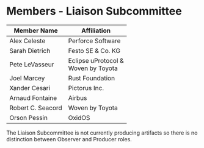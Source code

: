 # Members - Liaison Subcommittee

| Member Name             | Affiliation                                         |
|-------------------------|-----------------------------------------------------|
| Alex Celeste            | Perforce Software                                   |
| Sarah Dietrich          | Festo SE & Co. KG                                   |
| Pete LeVasseur          | Eclipse uProtocol &<br>Woven by Toyota              |
| Joel Marcey             | Rust Foundation                                     |
| Xander Cesari           | Pictorus Inc.                                       |
| Arnaud Fontaine         | Airbus                                              |
| Robert C. Seacord       | Woven by Toyota                                     |
| Orson Pessin            | OxidOS                                              |

The Liaison Subcommittee is not currently producing artifacts so there is no
distinction between Observer and Producer roles.
